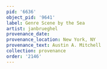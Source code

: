 ```yaml
---
pid: '6636'
object_pid: '9641'
label: Genre Scene by the Sea
artist: janbrueghel
provenance_date:
provenance_location: New York, NY
provenance_text: Austin A. Mitchell
collection: provenance
order: '2146'
---
```

